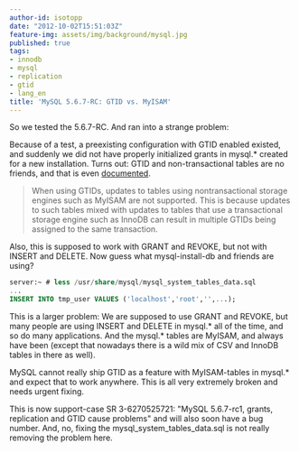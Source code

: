 ```yaml
---
author-id: isotopp
date: "2012-10-02T15:51:03Z"
feature-img: assets/img/background/mysql.jpg
published: true
tags:
- innodb
- mysql
- replication
- gtid
- lang_en
title: 'MySQL 5.6.7-RC: GTID vs. MyISAM'
---
```

So we tested the 5.6.7-RC. And ran into a strange problem:

Because of a test, a preexisting configuration with GTID enabled existed,
and suddenly we did not have properly initialized grants in mysql.\* created
for a new installation.  Turns out: GTID and non-transactional tables are no
friends, and that is even
[documented](http://dev.mysql.com/doc/refman/5.6/en/replication-gtids-restrictions.html).

> When using GTIDs, updates to tables using nontransactional storage engines
> such as MyISAM are not supported.  This is because updates to such tables
> mixed with updates to tables that use a transactional storage engine such
> as InnoDB can result in multiple GTIDs being assigned to the same
> transaction.

Also, this is supposed to work with GRANT and REVOKE, but not with INSERT
and DELETE.  Now guess what mysql-install-db and friends are using?

```sql
server:~ # less /usr/share/mysql/mysql_system_tables_data.sql
...
INSERT INTO tmp_user VALUES ('localhost','root','',...);
```

This is a larger problem: We are supposed to use GRANT and REVOKE, but many
people are using INSERT and DELETE in mysql.\* all of the time, and so do
many applications.  And the mysql.\* tables are MyISAM, and always have been
(except that nowadays there is a wild mix of CSV and InnoDB tables in there
as well).

MySQL cannot really ship GTID as a feature with MyISAM-tables in mysql.\*
and expect that to work anywhere.  This is all very extremely broken and
needs urgent fixing.

This is now support-case SR 3-6270525721: "MySQL 5.6.7-rc1, grants,
replication and GTID cause problems" and will also soon have a bug number. 
And, no, fixing the mysql_system_tables_data.sql is not really removing the
problem here.
